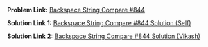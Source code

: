 **Problem Link:** [Backspace String Compare #844](https://leetcode.com/problems/backspace-string-compare/)

**Solution Link 1:** [Backspace String Compare #844 Solution (Self)](./Solution_self.java)

**Solution Link 2:** [Backspace String Compare #844 Solution (Vikash)](./Solution_Vikash.java)
